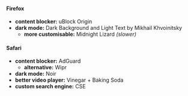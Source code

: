 #### Firefox

- **content blocker:** uBlock Origin
- **dark mode:** Dark Background and Light Text by Mikhail Khvoinitsky
	- **more customisable:** Midnight Lizard *(slower)*

#### Safari

- **content blocker:** AdGuard
	- **alternative:** Wipr
- **dark mode:** Noir
- **better video player:** Vinegar + Baking Soda
- **custom search engine:** CSE